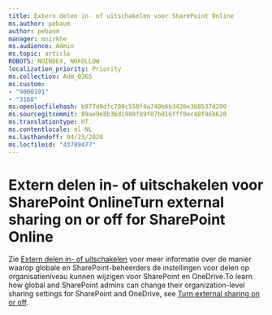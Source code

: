 ```yaml
---
title: Extern delen in- of uitschakelen voor SharePoint Online
ms.author: pebaum
author: pebaum
manager: mnirkhe
ms.audience: Admin
ms.topic: article
ROBOTS: NOINDEX, NOFOLLOW
localization_priority: Priority
ms.collection: Adm_O365
ms.custom:
- "9000191"
- "3168"
ms.openlocfilehash: b977d0dfc700c558f4a740b6b3426e3b8537d280
ms.sourcegitcommit: 89ae9e8b36d1980f89f07b016fff0ec48f96b620
ms.translationtype: HT
ms.contentlocale: nl-NL
ms.lasthandoff: 04/23/2020
ms.locfileid: "43789477"
---
```

# <a name="turn-external-sharing-on-or-off-for-sharepoint-online"></a><span data-ttu-id="e783d-102">Extern delen in- of uitschakelen voor SharePoint Online</span><span class="sxs-lookup"><span data-stu-id="e783d-102">Turn external sharing on or off for SharePoint Online</span></span>

<span data-ttu-id="e783d-103">Zie [Extern delen in- of uitschakelen](https://docs.microsoft.com/sharepoint/turn-external-sharing-on-or-off) voor meer informatie over de manier waarop globale en SharePoint-beheerders de instellingen voor delen op organisatieniveau kunnen wijzigen voor SharePoint en OneDrive.</span><span class="sxs-lookup"><span data-stu-id="e783d-103">To learn how global and SharePoint admins can change their organization-level sharing settings for SharePoint and OneDrive, see  [Turn external sharing on or off](https://docs.microsoft.com/sharepoint/turn-external-sharing-on-or-off).</span></span>
